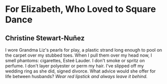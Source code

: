 # For Elizabeth, Who Loved to Square Dance
## Christine Stewart-Nuñez
I wore Grandma Liz's pearls
for play, a plastic strand long
enough to pool on the carpet
over my stubbed toes. When I pull
them over my head now, I smell
phantoms: cigarettes, Esteé
Lauder. I don't smoke or spritz
on perfume. I don't layer polyester
or perm my hair. I've slipped off
my wedding ring as she did, signed
divorce. What advice would she offer
for life between husbands? _Wear red_
 _lipstick and always leave it behind._